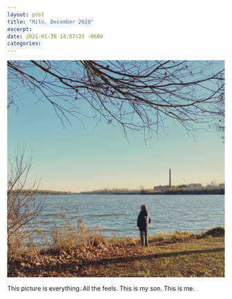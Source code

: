 ```yaml
---
layout: post
title: "Milo, December 2020"
excerpt: 
date: 2021-01-28 14:57:23 -0600
categories: 
---
```


![](/assets/2021/01/milo-lake.jpg)

This picture is everything. All the feels. This is my son. This is me.
